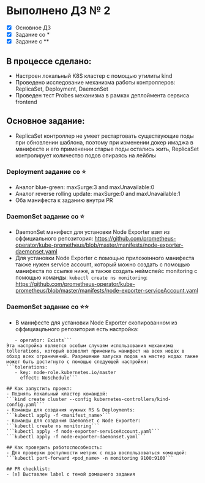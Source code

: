 # Выполнено ДЗ № 2
 - [x] Основное ДЗ
 - [x] Задание со *
 - [x] Задание с **

## В процессе сделано:
 - Настроен локальный K8S кластер с помощью утилиты kind
 - Проведено исследование механизма работы контроллеров: ReplicaSet, Deployment, DaemonSet
 - Проведен тест Probes механизма в рамках деплоймента сервиса frontend

## Основное задание:
 - ReplicaSet контроллер не умеет рестартовать существующие поды при обновлении шаблона, поэтому при изменении докер имаджа в манифесте и его применении старые поды остались жить, ReplicaSet контролирует количество подов опираясь на лейблы


### Deployment задание со ⭐
 - Аналог blue-green: maxSurge:3 and maxUnavailable:0
 - Аналог reverse rolling update: maxSurge:0 and maxUnavailable:1
 - Оба манифеста к заданию внутри PR

### DaemonSet задание со ⭐
 - DaemonSet манифест для установки Node Exporter взят из оффициального репозитория:
 https://github.com/prometheus-operator/kube-prometheus/blob/master/manifests/node-exporter-daemonset.yaml
 - Для установки Node Exporter с помощью приложенного манифеста также нужен service account, который можно создать с помощью манифеста по ссылке ниже, а также создать неймспейс monitoring с помощью команды: ```kubectl create ns monitoring```:
 https://github.com/prometheus-operator/kube-prometheus/blob/master/manifests/node-exporter-serviceAccount.yaml

### DaemonSet задание со ⭐⭐
 - В манифесте для установки Node Exporter скопированном из оффициацльного репозитория есть настройка:
 ```tolerations:
    - operator: Exists```
 Эта настройка является особым случаям использования механизма tollerations, который возволит применить манифест на всех нодах в обход всех ограничений. Разрешение запуска подов на мастер нодах также может быть достигнуто с помощью следующей настройки:
 ```tolerations:
    - key: node-role.kubernetes.io/master
      effect: NoSchedule```

## Как запустить проект:
 - Поднять локальный кластер командой:
 ```kind create cluster --config kubernetes-controllers/kind-config.yaml```
 - Команды для создания нужных RS & Deployments:
 ```kubectl apply -f <manifest_name>```
 - Команды для создания DaemonSet с Node Exporter:
 ```kubectl create ns monitoring```
 ```kubectl apply -f node-exporter-serviceAccount.yaml```
 ```kubectl apply -f node-exporter-daemonset.yaml```

## Как проверить работоспособность:
 - Для проверки доступности метрик с пода воспользоваться командой:
 ```kubectl port-forward <pod_name> -n monitoring 9100:9100```

## PR checklist:
 - [x] Выставлен label с темой домашнего задания
